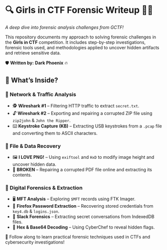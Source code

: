 # 🔍 Girls in CTF Forensic Writeup 🕵️‍♂️  

*A deep dive into forensic analysis challenges from GCTF!*  

This repository documents my approach to solving forensic challenges in the **Girls in CTF** competition. It includes step-by-step investigations, forensic tools used, and methodologies applied to uncover hidden artifacts and retrieve sensitive data.

🛡 **Written by:** **Dark Phoenix** 🔥

## 🚀 What’s Inside?  

### 📡 Network & Traffic Analysis  
- 🕵️ **Wireshark #1** – Filtering HTTP traffic to extract `secret.txt`.  
- 🔓 **Wireshark #2** – Exporting and repairing a corrupted ZIP file using `zip2john` & `John the Ripper`.  
- ⌨️ **Keystroke Capture (KB)** – Extracting USB keystrokes from a `.pcap` file and converting them to ASCII characters.  

### 📂 File & Data Recovery  
- 🖼 **I LOVE PNG!** – Using `exiftool` and `HxD` to modify image height and uncover hidden data.  
- 📜 **BROKEN** – Repairing a corrupted PDF file online and extracting its contents.  

### 🔐 Digital Forensics & Extraction  
- 🖥 **MFT Analysis** – Exploring `$MFT` records using FTK Imager.  
- 🔑 **Firefox Password Extraction** – Recovering stored credentials from `key4.db` & `logins.json`.  
- 💬 **Slack Forensics** – Extracting secret conversations from IndexedDB files.  
- 🔢 **Hex & Base64 Decoding** – Using CyberChef to reveal hidden flags.  

🔎 Follow along to learn practical forensic techniques used in CTFs and cybersecurity investigations!  

